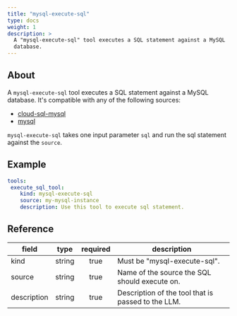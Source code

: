 ```yaml
---
title: "mysql-execute-sql"
type: docs
weight: 1
description: > 
  A "mysql-execute-sql" tool executes a SQL statement against a MySQL
  database.
---
```


## About

A `mysql-execute-sql` tool executes a SQL statement against a MySQL
database. It's compatible with any of the following sources:

- [cloud-sql-mysql](../sources/cloud-sql-mysql.md)
- [mysql](../sources/mysql.md)

`mysql-execute-sql` takes one input parameter `sql` and run the sql
statement against the `source`.

## Example

```yaml
tools:
 execute_sql_tool:
    kind: mysql-execute-sql
    source: my-mysql-instance
    description: Use this tool to execute sql statement.
```

## Reference

| **field**   |                  **type**                  | **required** | **description**                                                                                  |
|-------------|:------------------------------------------:|:------------:|--------------------------------------------------------------------------------------------------|
| kind        |                   string                   |     true     | Must be "mysql-execute-sql".                                                                          |
| source      |                   string                   |     true     | Name of the source the SQL should execute on.                                                    |
| description |                   string                   |     true     | Description of the tool that is passed to the LLM.                                               |
